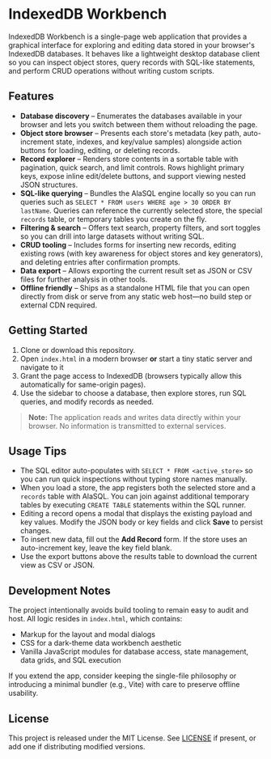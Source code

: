 # IndexedDB Workbench

IndexedDB Workbench is a single-page web application that provides a graphical interface for exploring and editing data stored in your browser's IndexedDB databases. It behaves like a lightweight desktop database client so you can inspect object stores, query records with SQL-like statements, and perform CRUD operations without writing custom scripts.

## Features

- **Database discovery** – Enumerates the databases available in your browser and lets you switch between them without reloading the page.
- **Object store browser** – Presents each store's metadata (key path, auto-increment state, indexes, and key/value samples) alongside action buttons for loading, editing, or deleting records.
- **Record explorer** – Renders store contents in a sortable table with pagination, quick search, and limit controls. Rows highlight primary keys, expose inline edit/delete buttons, and support viewing nested JSON structures.
- **SQL-like querying** – Bundles the AlaSQL engine locally so you can run queries such as `SELECT * FROM users WHERE age > 30 ORDER BY lastName`. Queries can reference the currently selected store, the special `records` table, or temporary tables you create on the fly.
- **Filtering & search** – Offers text search, property filters, and sort toggles so you can drill into large datasets without writing SQL.
- **CRUD tooling** – Includes forms for inserting new records, editing existing rows (with key awareness for object stores and key generators), and deleting entries after confirmation prompts.
- **Data export** – Allows exporting the current result set as JSON or CSV files for further analysis in other tools.
- **Offline friendly** – Ships as a standalone HTML file that you can open directly from disk or serve from any static web host—no build step or external CDN required.

## Getting Started

1. Clone or download this repository.
2. Open `index.html` in a modern browser **or** start a tiny static server and navigate to it
3. Grant the page access to IndexedDB (browsers typically allow this automatically for same-origin pages).
4. Use the sidebar to choose a database, then explore stores, run SQL queries, and modify records as needed.

> **Note:** The application reads and writes data directly within your browser. No information is transmitted to external services.

## Usage Tips

- The SQL editor auto-populates with `SELECT * FROM <active_store>` so you can run quick inspections without typing store names manually.
- When you load a store, the app registers both the selected store and a `records` table with AlaSQL. You can join against additional temporary tables by executing `CREATE TABLE` statements within the SQL runner.
- Editing a record opens a modal that displays the existing payload and key values. Modify the JSON body or key fields and click **Save** to persist changes.
- To insert new data, fill out the **Add Record** form. If the store uses an auto-increment key, leave the key field blank.
- Use the export buttons above the results table to download the current view as CSV or JSON.

## Development Notes

The project intentionally avoids build tooling to remain easy to audit and host. All logic resides in `index.html`, which contains:

- Markup for the layout and modal dialogs
- CSS for a dark-theme data workbench aesthetic
- Vanilla JavaScript modules for database access, state management, data grids, and SQL execution

If you extend the app, consider keeping the single-file philosophy or introducing a minimal bundler (e.g., Vite) with care to preserve offline usability.

## License

This project is released under the MIT License. See [LICENSE](LICENSE) if present, or add one if distributing modified versions.
